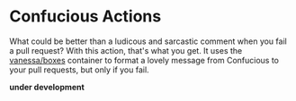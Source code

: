 # Confucious Actions

What could be better than a ludicous and sarcastic comment when you fail a pull
request? With this action, that's what you get. It uses the 
[vanessa/boxes](https://www.github.com/vsoch/boxes) container to format
a lovely message from Confucious to your pull requests, but only if you fail.

**under development**
